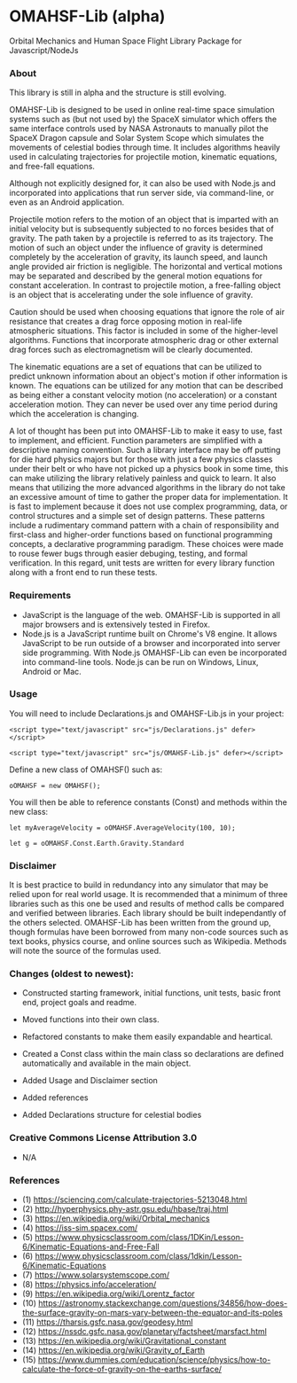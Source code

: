 # OMAHSF-Lib (alpha)

Orbital Mechanics and Human Space Flight Library Package for Javascript/NodeJs 

### About

This library is still in alpha and the structure is still evolving.

OMAHSF-Lib is designed to be used in online real-time space simulation systems such as (but not used by) the SpaceX simulator which offers the same interface controls used by NASA Astronauts to manually pilot the SpaceX Dragon capsule and Solar System Scope which simulates the movements of celestial bodies through time. It includes algorithms heavily used in calculating trajectories for projectile motion, kinematic equations, and free-fall equations.

Although not explicitly designed for, it can also be used with Node.js and incorporated into applications that run server side, via command-line, or even as an Android application.

Projectile motion refers to the motion of an object that is imparted with an initial velocity but is subsequently subjected to no forces besides that of gravity. The path taken by a projectile is referred to as its trajectory.  The motion of such an object under the influence of gravity is determined completely by the acceleration of gravity, its launch speed, and launch angle provided air friction is negligible. The horizontal and vertical motions may be separated and described by the general motion equations for constant acceleration. In contrast to projectile motion, a free-falling object is an object that is accelerating under the sole influence of gravity.

Caution should be used when choosing equations that ignore the role of air resistance that creates a drag force opposing motion in real-life atmospheric situations. This factor is included in some of the higher-level algorithms. Functions that incorporate atmospheric drag or other external drag forces such as electromagnetism will be clearly documented.

The kinematic equations are a set of equations that can be utilized to predict unknown information about an object's motion if other information is known. The equations can be utilized for any motion that can be described as being either a constant velocity motion (no acceleration) or a constant acceleration motion. They can never be used over any time period during which the acceleration is changing. 

A lot of thought has been put into OMAHSF-Lib to make it easy to use, fast to implement, and efficient. Function parameters are simplified with a descriptive naming convention. Such a library interface may be off putting for die hard physics majors but for those with just a few physics classes under their belt or who have not picked up a physics book in some time, this can make utilizing the library relatively painless and quick to learn. It also means that utilizing the more advanced algorithms in the library do not take an excessive amount of time to gather the proper data for implementation. It is fast to implement because it does not use complex programming, data, or control structures and a simple set of design patterns. These patterns include a rudimentary command pattern with a chain of responsibility and first-class and higher-order functions based on functional programming concepts, a declarative programming paradigm. These choices were made to rouse fewer bugs through easier debuging, testing, and formal verification.  In this regard, unit tests are written for every library function along with a front end to run these tests.

### Requirements

* JavaScript is the language of the web. OMAHSF-Lib is supported in all major browsers and is extensively tested in Firefox.
* Node.js is a JavaScript runtime built on Chrome's V8 engine. It allows JavaScript to be run outside of a browser and incorporated into server side programming. With Node.js 
OMAHSF-Lib can even be incorporated into command-line tools. Node.js can be run on Windows, Linux, Android or Mac.

### Usage

You will need to include Declarations.js and OMAHSF-Lib.js in your project:

`<script type="text/javascript" src="js/Declarations.js" defer></script>`

`<script type="text/javascript" src="js/OMAHSF-Lib.js" defer></script>`

Define a new class of OMAHSF() such as:

`oOMAHSF = new OMAHSF();`

You will then be able to reference constants (Const) and methods within the new class:

`let myAverageVelocity = oOMAHSF.AverageVelocity(100, 10);`

`let g = oOMAHSF.Const.Earth.Gravity.Standard`

### Disclaimer

It is best practice to build in redundancy into any simulator that may be relied upon for real world usage. It is recommended that a minimum of three libraries such as this one be used and results of method calls be compared and verified between libraries. Each library should be built independantly of the others selected. OMAHSF-Lib has been written from the ground up, though formulas have been borrowed from many non-code sources such as text books, physics course, and online sources such as Wikipedia. Methods will note the source of the formulas used.

### Changes (oldest to newest):

* Constructed starting framework, initial functions, unit tests, basic front end, project goals and readme.

* Moved functions into their own class.
* Refactored constants to make them easily expandable and heartical.
* Created a Const class within the main class so declarations are defined automatically and available in the main object.
* Added Usage and Disclaimer section

* Added references
* Added Declarations structure for celestial bodies

### Creative Commons License Attribution 3.0 

* N/A

### References

* (1) https://sciencing.com/calculate-trajectories-5213048.html
* (2) http://hyperphysics.phy-astr.gsu.edu/hbase/traj.html
* (3) https://en.wikipedia.org/wiki/Orbital_mechanics
* (4) https://iss-sim.spacex.com/
* (5) https://www.physicsclassroom.com/class/1DKin/Lesson-6/Kinematic-Equations-and-Free-Fall
* (6) https://www.physicsclassroom.com/class/1dkin/Lesson-6/Kinematic-Equations
* (7) https://www.solarsystemscope.com/
* (8) https://physics.info/acceleration/
* (9) https://en.wikipedia.org/wiki/Lorentz_factor
* (10) https://astronomy.stackexchange.com/questions/34856/how-does-the-surface-gravity-on-mars-vary-between-the-equator-and-its-poles
* (11) https://tharsis.gsfc.nasa.gov/geodesy.html
* (12) https://nssdc.gsfc.nasa.gov/planetary/factsheet/marsfact.html
* (13) https://en.wikipedia.org/wiki/Gravitational_constant
* (14) https://en.wikipedia.org/wiki/Gravity_of_Earth
* (15) https://www.dummies.com/education/science/physics/how-to-calculate-the-force-of-gravity-on-the-earths-surface/